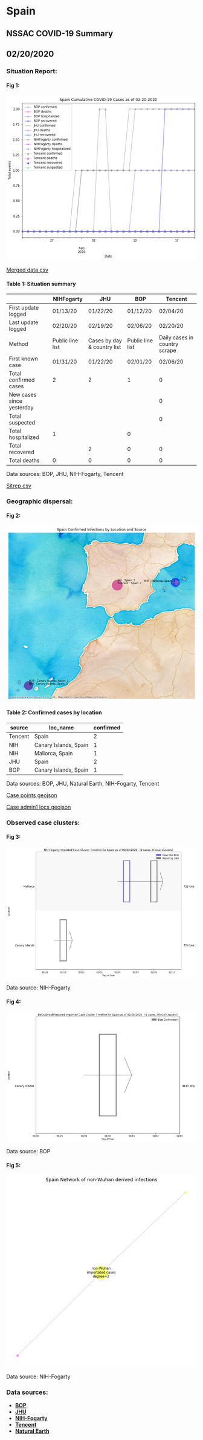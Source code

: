 # Spain
## NSSAC COVID-19 Summary
## 02/20/2020



### Situation Report:
#### Fig 1:
![Spain cases](../merged_histories/Spain_merged_histories.png)

[Merged data csv](https://github.com/SchlittDataSci/SchlittDataSci.github.io/blob/master/data/tables/Spain_merged_daily.csv)

#### Table 1: Situation summary


|                           | NIHFogarty       | JHU                         | BOP              | Tencent                       |
|---------------------------|------------------|-----------------------------|------------------|-------------------------------|
| First update logged       | 01/13/20         | 01/22/20                    | 01/12/20         | 02/04/20                      |
| Last update logged        | 02/20/20         | 02/19/20                    | 02/06/20         | 02/20/20                      |
| Method                    | Public line list | Cases by day & country list | Public line list | Daily cases in country scrape |
| First known case          | 01/31/20         | 01/22/20                    | 02/01/20         | 02/06/20                      |
| Total confirmed cases     | 2                | 2                           | 1                | 0                             |
| New cases since yesterday |                  |                             |                  | 0                             |
| Total suspected           |                  |                             |                  | 0                             |
| Total hospitalized        | 1                |                             | 0                |                               |
| Total recovered           |                  | 2                           | 0                | 0                             |
| Total deaths              | 0                | 0                           | 0                | 0                             |

Data sources: BOP, JHU, NIH-Fogarty, Tencent


[Sitrep csv](https://github.com/SchlittDataSci/SchlittDataSci.github.io/blob/master/data/tables/Spain_sitrep.csv)

### Geographic dispersal:
#### Fig 2:
![Spain mapped](../case_locs/Spain_case_locs.png)

#### Table 2: Confirmed cases by location


| source   | loc_name              |   confirmed |
|----------|-----------------------|-------------|
| Tencent  | Spain                 |           2 |
| NIH      | Canary Islands, Spain |           1 |
| NIH      | Mallorca, Spain       |           1 |
| JHU      | Spain                 |           2 |
| BOP      | Canary Islands, Spain |           1 |

Data sources: BOP, JHU, Natural Earth, NIH-Fogarty, Tencent


[Case points geojson](https://github.com/SchlittDataSci/SchlittDataSci.github.io/blob/master/data/shapes/Spain_case_locs.geojson)

[Case admin1 locs geojson](https://github.com/SchlittDataSci/SchlittDataSci.github.io/blob/master/data/shapes/Spain_admin1_locs.geojson)

### Observed case clusters:
#### Fig 3:
![Spain cases](../cluster_analysis/Spain_imported_cases_NIHFogarty.png)



Data source: NIH-Fogarty


#### Fig 4:
![Spain cases](../cluster_analysis/Spain_imported_cases_BOP.png)



Data source: BOP


#### Fig 5:
![Spain network](../autochthonous_networks/Spain_network.png)



Data source: NIH-Fogarty


### Data sources:
* **[BOP](https://github.com/beoutbreakprepared/nCoV2019)**
* **[JHU](https://github.com/CSSEGISandData/COVID-19)** 
* **[NIH-Fogarty](https://docs.google.com/spreadsheets/d/1jS24DjSPVWa4iuxuD4OAXrE3QeI8c9BC1hSlqr-NMiU/edit#gid=1187587451)** 
* **[Tencent](https://news.qq.com/zt2020/page/feiyan.htm)**
* **[Natural Earth](https://www.naturalearthdata.com/forums/forum/natural-earth-map-data/cultural-vectors/admin-1-states-provinces-and-their-boundaries/)**

<!-- Global site tag (gtag.js) - Google Analytics -->
<script async src="https://www.googletagmanager.com/gtag/js?id=UA-158816269-1"></script>
<script>
  window.dataLayer = window.dataLayer || [];
  function gtag(){dataLayer.push(arguments);}
  gtag('js', new Date());

  gtag('config', 'UA-158816269-1');
</script>